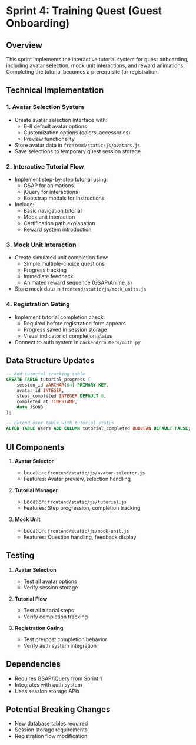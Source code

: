 # Sprint 4: Training Quest (Guest Onboarding)

## Overview
This sprint implements the interactive tutorial system for guest onboarding, including avatar selection, mock unit interactions, and reward animations. Completing the tutorial becomes a prerequisite for registration.

## Technical Implementation

### 1. Avatar Selection System
- Create avatar selection interface with:
  - 6-8 default avatar options
  - Customization options (colors, accessories)
  - Preview functionality
- Store avatar data in `frontend/static/js/avatars.js`
- Save selections to temporary guest session storage

### 2. Interactive Tutorial Flow
- Implement step-by-step tutorial using:
  - GSAP for animations
  - jQuery for interactions
  - Bootstrap modals for instructions
- Include:
  - Basic navigation tutorial
  - Mock unit interaction
  - Certification path explanation
  - Reward system introduction

### 3. Mock Unit Interaction
- Create simulated unit completion flow:
  - Simple multiple-choice questions
  - Progress tracking
  - Immediate feedback
  - Animated reward sequence (GSAP/Anime.js)
- Store mock data in `frontend/static/js/mock_units.js`

### 4. Registration Gating
- Implement tutorial completion check:
  - Required before registration form appears
  - Progress saved in session storage
  - Visual indicator of completion status
- Connect to auth system in `backend/routers/auth.py`

## Data Structure Updates
```sql
-- Add tutorial tracking table
CREATE TABLE tutorial_progress (
    session_id VARCHAR(64) PRIMARY KEY,
    avatar_id INTEGER,
    steps_completed INTEGER DEFAULT 0,
    completed_at TIMESTAMP,
    data JSONB
);

-- Extend user table with tutorial status
ALTER TABLE users ADD COLUMN tutorial_completed BOOLEAN DEFAULT FALSE;
```

## UI Components
1. **Avatar Selector**
   - Location: `frontend/static/js/avatar-selector.js`
   - Features: Avatar preview, selection handling

2. **Tutorial Manager**
   - Location: `frontend/static/js/tutorial.js`
   - Features: Step progression, completion tracking

3. **Mock Unit**
   - Location: `frontend/static/js/mock-unit.js`
   - Features: Question handling, feedback display

## Testing
1. **Avatar Selection**
   - Test all avatar options
   - Verify session storage

2. **Tutorial Flow**
   - Test all tutorial steps
   - Verify completion tracking

3. **Registration Gating**
   - Test pre/post completion behavior
   - Verify auth system integration

## Dependencies
- Requires GSAP/jQuery from Sprint 1
- Integrates with auth system
- Uses session storage APIs

## Potential Breaking Changes
- New database tables required
- Session storage requirements
- Registration flow modification